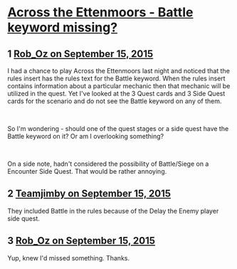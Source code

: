 # [Across the Ettenmoors - Battle keyword missing?](https://community.fantasyflightgames.com/topic/188486-across-the-ettenmoors-battle-keyword-missing/)

## 1 [Rob_Oz on September 15, 2015](https://community.fantasyflightgames.com/topic/188486-across-the-ettenmoors-battle-keyword-missing/?do=findComment&comment=1796895)

I had a chance to play Across the Ettenmoors last night and noticed that the rules insert has the rules text for the Battle keyword. When the rules insert contains information about a particular mechanic then that mechanic will be utilized in the quest. Yet I've looked at the 3 Quest cards and 3 Side Quest cards for the scenario and do not see the Battle keyword on any of them.

 

So I'm wondering - should one of the quest stages or a side quest have the Battle keyword on it? Or am I overlooking something?

 

On a side note, hadn't considered the possibility of Battle/Siege on a Encounter Side Quest. That would be rather annoying.

## 2 [Teamjimby on September 15, 2015](https://community.fantasyflightgames.com/topic/188486-across-the-ettenmoors-battle-keyword-missing/?do=findComment&comment=1796901)

They included Battle in the rules because of the Delay the Enemy player side quest.

## 3 [Rob_Oz on September 15, 2015](https://community.fantasyflightgames.com/topic/188486-across-the-ettenmoors-battle-keyword-missing/?do=findComment&comment=1796927)

Yup, knew I'd missed something. Thanks.

